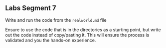 ## Labs Segment 7

Write and run the code from the `realworld.md` file

Ensure to use the code that is in the directories as a starting point, but write out the code instead of copy/pasting it. This will ensure the process is validated and you the hands-on experience.
